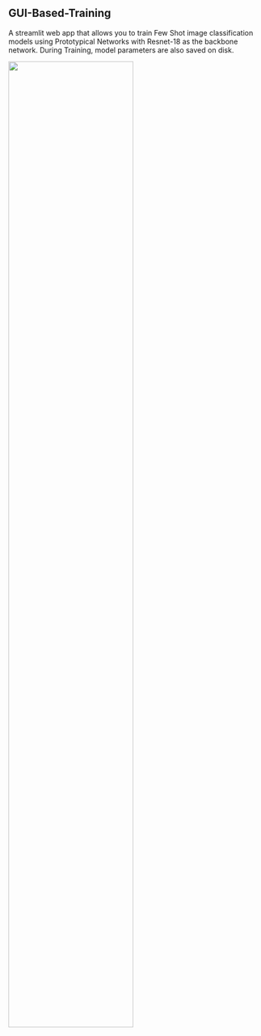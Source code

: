 ## GUI-Based-Training
A streamlit web app that allows you to train Few Shot image classification models using Prototypical Networks with Resnet-18 as the backbone network. During Training, model parameters are also saved on disk.

<img src="https://user-images.githubusercontent.com/75773763/169363916-8a637b1c-8629-4db4-847f-d7bb3d6e2550.png" width=70% height=70%>
